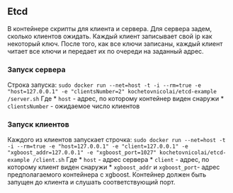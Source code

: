 ## Etcd

В контейнере скрипты для клиента и сервера.
Для сервера задем, сколько клиентов ожидать. Каждый клиент записывает свой ip как некоторый ключ. 
После того, как все ключи записаны, каждый клиент читает все ключи и передает их по очереди на заданный адрес.

### Запуск сервера

Строка запуска:
`sudo docker run --net=host -t -i --rm=true -e "host=127.0.0.1" -e "clientsNumber=2" kochetovnicolai/etcd-example /server.sh`
Где * `host` - адрес, по которому контейнер виден снаружи
    * `clientsNumber` - ожидаемое число клиентов

### Запуск клиентов

Каждого из клиентов запускает строчка:
`sudo docker run --net=host -t -i --rm=true -e "host=127.0.0.1" -e "client=127.0.0.1" -e "xgboost_addr=127.0.0.1" -e "xgboost_port=1027" kochetovnicolai/etcd-example /client.sh`
Где * `host` - адрес сервера
    * `client` - адрес, по которому клиент виден снаружи
    * `xgboost_addr` и `xgboost_port`- адрес предполагаемого контейнера с xgboost. 
      Контейнер должен быть запущен до клиента и слушать соответствующий порт.

